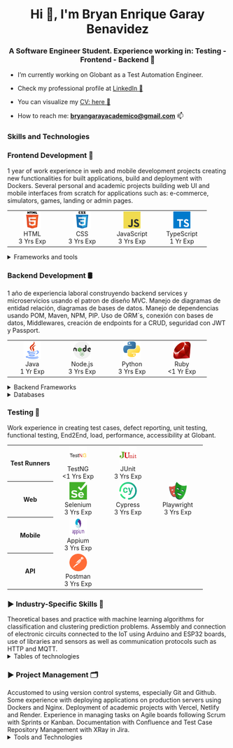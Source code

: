 <h1 align="center">Hi 👋, I'm Bryan Enrique Garay Benavidez</h1>
<h3 align="center">A Software Engineer Student. Experience working in: Testing - Frontend - Backend 🚀</h3>

- I’m currently working on Globant as a Test Automation Engineer.

- Check my professional profile at <a href="[https](https://www.linkedin.com/in/bg99astro/)" target="_blank" rel="nofollow">LinkedIn 💼</a>

- You can visualize my <a href="https://www.canva.com/design/DAFsATEDU_4/RKKjNPBKEMcvp4DxJjnp9w/edit?utm_content=DAFsATEDU_4&utm_campaign=designshare&utm_medium=link2&utm_source=sharebutton" target="_blank" rel="nofollow">CV: here 📑 </a>

- How to reach me: **bryangarayacademico@gmail.com** 📫 

<h3 align="left">Skills and Technologies</h3>

<h3 align="left">Frontend Development 📱</h3>
1 year of work experience in web and mobile development projects creating new functionalities for built applications, build and deployment with Dockers. Several personal and academic projects building web UI and mobile interfaces from scratch for applications such as: e-commerce, simulators, games, landing or admin pages.
<table border-collapse="collapse">
  <tr>
    <td align="center" width="100"  border="none";>
      <span>
        <img src="./icons/html.svg" alt="html" width="40" height="40"/><br />
        HTML<br />
        3 Yrs Exp
      </span>
    </td>
    <td align="center" width="100">
      <span>
        <img src="./icons/css.svg" alt="css" width="40" height="40"/><br />
        CSS<br />
        3 Yrs Exp
      </span>
    </td>
    <td align="center" width="100">
      <span>
        <img src="./icons/js.svg" alt="javascript" width="40" height="40"/><br />
        JavaScript<br />
        3 Yrs Exp
      </span>
    </td>
    <td align="center" width="100">
      <span>
        <img src="./icons/ts.svg" alt="typescript" width="40" height="40"/><br />
        TypeScript<br />
        1 Yr Exp
      </span>
    </td>
  </tr>
</table>

<details>
  <summary>Frameworks and tools</summary>
  <table>
    <tr>
      <th>Web</th>
      <td align="center" width="100">
        <span>
          <img src="./icons/react.svg" alt="react" width="40" height="40"/><br />
          React<br />
          2 Yrs Exp
        </span>
      </td>
      <td align="center" width="100">
        <span>
          <img src="./icons/angular.svg" alt="angular" width="40" height="40"/><br />
          Angular<br />
          1 Yr Exp
        </span>
      </td>
      <td align="center" width="100">
        <span>
          <img src="./icons/next.svg" alt="nextjs" width="40" height="40"/><br />
          Next.js<br />
          1 Yr Exp
        </span>
      </td>
      <td align="center" width="100">
        <span>
          <img src="./icons/tailwind.svg" alt="tailwind" width="40" height="40"/><br />
          TailwindCSS<br />
          1 Yrs Exp
        </span>
      </td>
      <td align="center" width="100">
        <span>
          <img src="./icons/vite.png" alt="vite" width="40" height="40"/><br />
          Vite<br />
          1 Yrs Exp
        </span>
      </td>
    </tr>
    <tr>
      <th>Mobile</th>
      <td align="center" width="100">
        <span>
          <img src="./icons/react-native.svg" alt="react native" width="40" height="40"/><br />
          React Native<br />
          1 Yr Exp
        </span>
      </td>
      <td align="center" width="100">
        <span>
          <img src="./icons/ionic.png" alt="ionic" width="40" height="40"/><br />
          Ionic<br />
          1 Yr Exp
        </span>
      </td>
      <td align="center" width="100">
        <span>
          <img src="./icons/android.png" alt="android" width="40" height="40"/><br />
          Android<br />
          1 Yr Exp
        </span>
      </td>
            <td align="center" width="100">
        <span>
          <img src="./icons/android-studio.png" alt="android" width="40" height="40"/><br />
          Android Studio <br />
          1 Yr Exp
        </span>
      </td>
    </tr>
  </table>
</details>

<h3 align="left">Backend Development 🛢</h3>
1 año de experiencia laboral construyendo backend services y microservicios usando el patron de diseño MVC. Manejo de diagramas de entidad relación, diagramas de bases de datos. Manejo de dependencias usando POM, Maven, NPM, PIP.  Uso de ORM´s, conexión con bases de datos, Middlewares, creación de endpoints for a CRUD, seguridad con JWT y Passport.

<table>
  <tr>
    <td align="center" width="100">
      <span>
        <img src="./icons/java.png" alt="java" width="40" height="40"/><br />
        Java<br />
        1 Yr Exp
      </span>
    </td>
    <td align="center" width="100">
      <span>
        <img src="./icons/node.png" alt="nodejs" width="40" height="40"/><br />
        Node.js<br />
        3 Yrs Exp
      </span>
    </td>
    <td align="center" width="100">
      <span>
        <img src="./icons/python.png" alt="python" width="40" height="40"/><br />
        Python<br />
        3 Yrs Exp
      </span>
    </td>
    <td align="center" width="100">
      <span>
        <img src="./icons/ruby.png" alt="ruby" width="40" height="40"/><br />
        Ruby<br />
        <1 Yr Exp
      </span>
    </td>
  </tr>
</table>

<details>
  <summary>Backend Frameworks</summary>
  <table>
    <tr>
      <td align="center" width="100">
        <span>
          <img src="./icons/spring.png" alt="spring boot" width="40" height="40"/><br />
          Spring Boot<br />
          1 Yr Exp
        </span>
      </td>
      <td align="center" width="100">
        <span>
          <img src="./icons/express.png" alt="express" width="40" height="40"/><br />
          Express<br />
          1 Yrs Exp
        </span>
      </td>
      <td align="center" width="100">
        <span>
          <img src="./icons/nest.svg" alt="nestjs" width="40" height="40"/><br />
          Nest.js<br />
          1 Yrs Exp
        </span>
      </td>
      <td align="center" width="100">
        <span>
          <img src="./icons/django.png" alt="django" width="40" height="40"/><br />
          Django<br />
          1 Yrs Exp
        </span>
      </td>
      <td align="center" width="100">
        <span>
          <img src="./icons/rails.png" alt="rails" width="40" height="40"/><br />
          Rails<br />
          3 Yrs Exp
        </span>
      </td>
    </tr>
  </table>
</details>

<details>
  <summary>Databases</summary>
  <table>
    <tr>
      <th>SQL</th>
      <td align="center" width="100"> 
        <span>
          <img src="./icons/mysql.png" alt="mysql" width="40" height="40"/><br />
          MySQL<br />
          2 Yrs Exp
        </span>
      </td>
      <td align="center" width="100">
        <span>
          <img src="./icons/postgre.svg" alt="postgresql" width="40" height="40"/><br />
          PostgreSQL<br />
          2 Yrs Exp
        </span>
      </td>
      <td align="center" width="100">
        <span>
          <img src="./icons/sqlite.png" alt="mongodb" width="40" height="40"/><br />
          SQLite<br />
          1 Yr Exp
        </span>
      </td>
    </tr>
    <tr>
      <th>NoSQL</th>
      <td align="center" width="100">
        <span>
          <img src="./icons/mongo.svg" alt="mongodb" width="40" height="40"/><br />
          MongoDB<br />
          1 Yr Exp
        </span>
      </td>
      <td align="center" width="100"> 
        <span>
          <img src="./icons/dynamodb.svg" alt="mysql" width="40" height="40"/><br />
          DynamoDB<br />
          <1 Yr Exp
        </span>
      </td>
    </tr>
  </table>
</details>

<h3 align="left">Testing 🧪</h3>
Work experience in creating test cases, defect reporting, unit testing, functional testing, End2End, load, performance, accessibility at Globant.

<table>
  <tr>
    <th>Test Runners</th>
    <td align="center" width="100">
      <span>
        <img src="./icons/testng.png" alt="testng" width="40" height="40"/><br />
        TestNG<br />
        <1 Yrs Exp
      </span>
    </td>
    <td align="center" width="100">
      <span>
        <img src="./icons/junit.png" alt="junit" width="40" height="40"/><br />
        JUnit<br />
        3 Yrs Exp
      </span>
    </td>
  </tr>
  <tr>
    <th>Web</th>
    <td align="center" width="100">
      <span>
        <img src="./icons/selenium.png" alt="selenium" width="40" height="40"/><br />
        Selenium<br />
        3 Yrs Exp
      </span>
    </td>
    <td align="center" width="100">
      <span>
        <img src="./icons/cypress.png" alt="cypress" width="40" height="40"/><br />
        Cypress<br />
        3 Yrs Exp
      </span>
    </td>
    <td align="center" width="100">
      <span>
        <img src="./icons/playwright.png" alt="playwright" width="40" height="40"/><br />
        Playwright<br />
        3 Yrs Exp
      </span>
    </td>
  </tr>
  <tr>
    <th>Mobile</th>
    <td align="center" width="100">
      <span>
        <img src="./icons/appium.png" alt="appium" width="40" height="40"/><br />
        Appium<br />
        3 Yrs Exp
      </span>
    </td>
  </tr>
  <tr>
    <th>API</th>
    <td align="center" width="100">
      <span>
        <img src="./icons/postman.svg" alt="postman" width="40" height="40"/><br />
        Postman<br />
        3 Yrs Exp
      </span>
    </td>
  </tr>
</table>

<h3 align="left">▶ Industry-Specific Skills 🤖</h3>
Theoretical bases and practice with machine learning algorithms for classification and clustering prediction problems.  Assembly and connection of electronic circuits connected to the IoT using Arduino and ESP32 boards, use of libraries and sensors as well as communication protocols such as HTTP and MQTT.
<details>
  <summary>Tables of technologies</summary>
  <table>
    <tr>
      <th>Data Analysis / ML<th>
      <td align="center" width="100">
        <span>
          <img src="./icons/pandas.png" alt="pandas" width="40" height="40"/><br />
          Pandas<br />
          2 Yrs Exp
        </span>
      </td>
      <td align="center" width="100">
        <span>
          <img src="./icons/numpy.png" alt="numpy" width="40" height="40"/><br />
          Numpy<br />
          2 Yrs Exp
        </span>
      </td>
      <td align="center" width="100">
        <span>
          <img src="./icons/scikit-learn.svg" alt="scikit-learn" width="40" height="40"/><br />
          Scikit-learn<br />
          <1 Yr Exp
        </span>
      </td>
      <td align="center" width="100">
        <span>
          <img src="./icons/tensorflow.svg" alt="tensorflow" width="40" height="40"/><br />
          TensorFlow<br />
          <1 Yr Exp
        </span>
      </td>
      <td align="center" width="100">
        <span>
          <img src="./icons/colab.svg" alt="colab" width="40" height="40"/><br />
          Colab<br />
          1 Yr Exp
        </span>
      </td>
      <td align="center" width="100">
        <span>
          <img src="./icons/jupyter.svg
          " alt="jupyter" width="40" height="40"/><br />
          Jupyter Notebooks<br />
          1 Yr Exp
        </span>
      </td>
    </tr>
    <tr>
      <th>Internet of Things</th>
      <td align="center" width="100">
        <span>
          <img src="./icons/cpp.svg" alt="arduino" width="40" height="40"/><br />
          C++<br />
          1 Yr Exp
        </span>
      </td>
      <td align="center" width="100">
        <span>
          <img src="./icons/micropython.png" alt="arduino" width="40" height="40"/><br />
          MicroPython<br />
          1 Yr Exp
        </span>
      </td>
      <td align="center" width="100">
        <span>
          <img src="./icons/arduino.png" alt="arduino" width="40" height="40"/><br />
          Arduino<br />
          1 Yr Exp
        </span>
      </td>
      <td align="center" width="100">
        <span>
          <img src="./icons/esp32.png" alt="esp32" width="40" height="40"/><br />
          ESP32<br />
          1 Yr Exp
        </span>
      </td>
      <td align="center" width="100">
        <span>
          <img src="./icons/ubidots.png" alt="esp32" width="40" height="40"/><br />
          Ubidots<br />
          1 Yr Exp
        </span>
      </td>
    </tr>
  </table>
</details>

<h3 align="left">▶ Project Management 🗂️</h3>
Accustomed to using version control systems, especially Git and Github. Some experience with deploying applications on production servers using Dockers and Nginx. Deployment of academic projects with Vercel, Netlify and Render. Experience in managing tasks on Agile boards following Scrum with Sprints or Kanban. Documentation with Confluence and Test Case Repository Management with XRay in Jira.

<details>
  <summary>Tools and Technologies</summary>
  <table>
    <tr>
      <th>Version Control System</th>
      <td align="center" width="100">
        <span>
          <img src="./icons/git.png" alt="git" width="40" height="40"/><br />
          Git<br />
          3 Yrs Exp
        </span>
      </td>
      <td align="center" width="100">
        <span>
          <img src="./icons/github.jpg" alt="github" width="40" height="40"/><br />
          GitHub<br />
          3 Yrs Exp
        </span>
      </td>
      <td align="center" width="100">
        <span>
          <img src="./icons/gitlab.webp" alt="gitlab" width="40" height="40"/><br />
          GitLab<br />
          1 Yr Exp
        </span>
      </td>
      <td align="center" width="100">
        <span>
          <img src="./icons/bitbucket.webp" alt="bitbucket" width="40" height="40"/><br />
          Bitbucket<br />
          <1 Yr Exp
        </span>
      </td>
    </tr>
    <tr>
      <th>CI/CD</th>
      <td align="center" width="100">
        <span>
          <img src="./icons/docker.png" alt="docker" width="40" height="40"/><br />
          Docker<br />
          1 Yr Exp
        </span>
      </td>
      <td align="center" width="100">
        <span>
          <img src="./icons/jenkins.svg" alt="jenkins" width="40" height="40"/><br />
          Jenkins<br />
          <1 Yrs Exp
        </span>
      </td>
      <td align="center" width="100">
        <span>
          <img src="./icons/nginx.svg" alt="docker" width="40" height="40"/><br />
          Nginx<br />
          <1 Yr Exp
        </span>
      </td>
    </tr>
    <tr>
      <th>Project Management</th>
      <td align="center" width="100">
        <span>
          <img src="./icons/jira.svg" alt="jira" width="40" height="40"/><br />
          Jira<br />
          1 Yr Exp
        </span>
      </td>
      <td align="center" width="100">
        <span>
          <img src="./icons/xray.png" alt="xray" width="40" height="40"/><br />
          XRay<br />
          1 Yr Exp
        </span>
      </td>
      <td align="center" width="100">
        <span>
          <img src="./icons/confluence.png" alt="confluence" width="40" height="40"/><br />
          Confluence<br />
          1 Yr Exp
        </span>
      </td>
      <td align="center" width="100">
        <span>
          <img src="./icons/slack.png" alt="slack" width="40" height="40"/><br />
          Slack<br />
          3 Yrs Exp
        </span>
      </td>
    </tr>
  </table>
</details>
